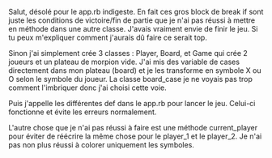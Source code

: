 Salut, désolé pour le app.rb indigeste. En fait ces gros block de break if sont juste les conditions de victoire/fin de partie que je n'ai pas réussi à mettre en méthode dans une autre classe. J'avais vraiment envie de finir le jeu. 
Si tu peux m'expliquer comment j'aurais dû faire ce serait top.

Sinon j'ai simplement crée 3 classes : Player, Board, et Game qui crée 2 joueurs et un plateau de morpion vide. J'ai mis des variable de cases directement dans mon plateau (board) et je les transforme en symbole X ou O selon le symbole du joueur. La classe board_case je ne voyais pas trop comment l'imbriquer donc j'ai choisi cette voie.

Puis j'appelle les différentes def dans le app.rb pour lancer le jeu. Celui-ci fonctionne et évite les erreurs normalement.

L'autre chose que je n'ai pas réussi à faire est une méthode current_player pour éviter de réécrire la même chose pour le player_1 et le player_2. 
Je n'ai pas non plus réussi à colorer uniquement les symboles.
